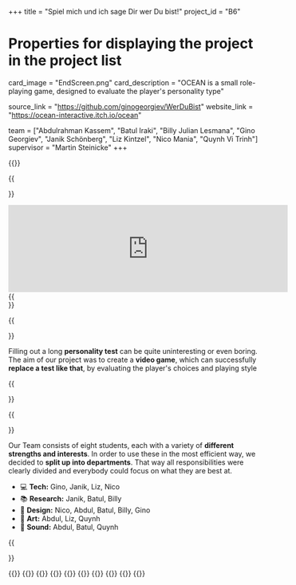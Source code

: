 +++
title = "Spiel mich und ich sage Dir wer Du bist!"
project_id = "B6"

# Properties for displaying the project in the project list
card_image = "EndScreen.png"
card_description = "OCEAN is a small role-playing game, designed to evaluate the player's personality type"


source_link = "https://github.com/ginogeorgiev/WerDuBist"
website_link = "https://ocean-interactive.itch.io/ocean"

team = ["Abdulrahman Kassem", "Batul Iraki", "Billy Julian Lesmana", "Gino Georgiev", "Janik Schönberg", "Liz Kintzel", "Nico Mania", "Quynh Vi Trinh"]
supervisor = "Martin Steinicke"
+++

{{<mediathek id="29174a46d6a2112311306942da1c872e" >}}

{{<section title="Our Game">}}
<iframe frameborder="0" src="https://itch.io/embed/1372925?border_width=5&amp;bg_color=2a3247&amp;fg_color=ffffff&amp;link_color=f0c45d&amp;border_color=7281ab" width="560" height="175"><a href="https://ocean-interactive.itch.io/ocean">OCEAN by OCEAN-Interactive, OblivionSword, zorogreenhead, Abdool, quynhvi, kinasch, dev_mania, Gino Georgiev, Chaotic--Pan</a></iframe>
{{</section>}}


[comment]: <> ({{<quote source="https://developer.mozilla.org/en-US/docs/Web/HTML/Element/blockquote" caption="- somebody who cannot swim">}})

[comment]: <> (good game. 10/10 makes me want to be stranded on a deserted island)

[comment]: <> ({{</quote>}})


{{<section title="Our Goal">}}

Filling out a long **personality test** can be quite uninteresting or even boring.
The aim of our project was to create a **video game**, which can successfully **replace a test like that**,
by evaluating the player's choices and playing style

{{</section>}}


{{<section title="Our Team">}}

Our Team consists of eight students, each with a variety of **different strengths and interests**. In order to use these
in the most efficient way, we decided to **split up into departments**. That way all responsibilities were clearly divided
and everybody could focus on what they are best at.

- 💻 **Tech:** Gino, Janik, Liz, Nico
- 📚 **Research:** Janik, Batul, Billy
- 🚀 **Design:** Nico, Abdul, Batul, Billy, Gino
- 🎨 **Art:** Abdul, Liz, Quynh
- 🎵 **Sound:** Abdul, Batul, Quynh


{{</section >}}


{{<gallery>}}
{{<team-member image="Abdul.png" name="Abdul">}}
{{<team-member image="Batul.png" name="Batul">}}
{{<team-member image="Billy.png" name="Billy">}}
{{<team-member image="Gino.png" name="Gino">}}
{{<team-member image="Janik.png" name="Janik">}}
{{<team-member image="Liz.png" name="Liz">}}
{{<team-member image="Nico.png" name="Nico">}}
{{<team-member image="Quynh_.png" name="Quynh">}}
{{</gallery>}}